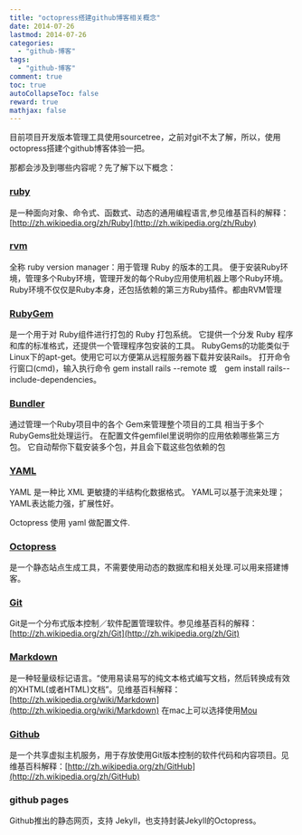 ```yaml
---
title: "octopress搭建github博客相关概念"
date: 2014-07-26
lastmod: 2014-07-26
categories:
  - "github-博客"
tags:
  - "github-博客"
comment: true
toc: true
autoCollapseToc: false
reward: true
mathjax: false
---
```


目前项目开发版本管理工具使用sourcetree，之前对git不太了解，所以，使用octopress搭建个github博客体验一把。


那都会涉及到哪些内容呢？先了解下以下概念：

### [ruby](https://www.ruby-lang.org/zh_cn/)

是一种面向对象、命令式、函数式、动态的通用编程语言,参见维基百科的解释：[http://zh.wikipedia.org/zh/Ruby](http://zh.wikipedia.org/zh/Ruby)

### [rvm](https://rvm.io/)

全称 ruby version manager：用于管理 Ruby 的版本的工具。    便于安装Ruby环境，管理多个Ruby环境，管理开发的每个Ruby应用使用机器上哪个Ruby环境。
    Ruby环境不仅仅是Ruby本身，还包括依赖的第三方Ruby插件。都由RVM管理

### [RubyGem](http://rubygems.org/)

是一个用于对 Ruby组件进行打包的 Ruby 打包系统。 它提供一个分发 Ruby 程序和库的标准格式，还提供一个管理程序包安装的工具。
    RubyGems的功能类似于Linux下的apt-get。使用它可以方便第从远程服务器下载并安装Rails。
    打开命令行窗口(cmd)，输入执行命令 
    gem install rails --remote 
    或　gem install rails--include-dependencies。
    
### [Bundler](http://bundler.io/)

通过管理一个Ruby项目中的各个 Gem来管理整个项目的工具    相当于多个RubyGems批处理运行。
    在配置文件gemfilel里说明你的应用依赖哪些第三方包。
    它自动帮你下载安装多个包，并且会下载这些包依赖的包
 
### [YAML](http://www.ibm.com/developerworks/cn/xml/x-cn-yamlintro/)

YAML 是一种比 XML 更敏捷的半结构化数据格式。
    YAML可以基于流来处理；
    YAML表达能力强，扩展性好。

   Octopress 使用 yaml 做配置文件.
    
### [Octopress](http://octopress.org/)

是一个静态站点生成工具，不需要使用动态的数据库和相关处理.可以用来搭建博客。
### [Git](http://git-scm.com/)

Git是一个分布式版本控制／软件配置管理软件。参见维基百科的解释：[http://zh.wikipedia.org/zh/Git](http://zh.wikipedia.org/zh/Git)
### [Markdown](http://)

是一种轻量级标记语言。“使用易读易写的纯文本格式编写文档，然后转换成有效的XHTML(或者HTML)文档”。见维基百科解释：[http://zh.wikipedia.org/wiki/Markdown](http://zh.wikipedia.org/wiki/Markdown)
在mac上可以选择使用[Mou](http://mouapp.com/)

### [Github](https://github.com/)

是一个共享虚拟主机服务，用于存放使用Git版本控制的软件代码和内容项目。见维基百科解释：[http://zh.wikipedia.org/zh/GitHub](http://zh.wikipedia.org/zh/GitHub)
### github pages

Github推出的静态网页，支持 Jekyll，也支持封装Jekyll的Octopress。